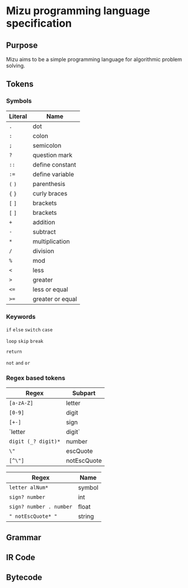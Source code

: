 # Mizu programming language specification

## Purpose

Mizu aims to be a simple programming language for algorithmic problem solving.

## Tokens

### Symbols

| Literal | Name             |
|---------|------------------|
|`.`      | dot              |
|`:`      | colon            |
|`;`      | semicolon        |
|`?`      | question mark    |
|`::`     | define constant  |
|`:=`     | define variable  |
|`(` `)`  | parenthesis      |
|`{` `}`  | curly braces     |
|`[` `]`  | brackets         |
|`[` `]`  | brackets         |
|`+`      | addition         |
|`-`      | subtract         |
|`*`      | multiplication   |
|`/`      | division         |
|`%`      | mod              |
|`<`      | less             |
|`>`      | greater          |
|`<=`     | less or equal    |
|`>=`     | greater or equal |

### Keywords

`if` `else` `switch` `case`

`loop` `skip` `break`

`return`

`not` `and` `or`

### Regex based tokens

| Regex               | Subpart     |
|---------------------|-------------|
| `[a-zA-Z]`          | letter      |
| `[0-9]`             | digit       |
| `[+-]`              | sign        |
| `letter | digit`    | alNum       |
| `digit (_? digit)*` | number      |
| `\"`                | escQuote    |
| `[^\"]`             | notEscQuote |

| Regex                   | Name   |
|-------------------------|--------|
| `letter alNum*`         | symbol |
| `sign? number`          | int    |
| `sign? number . number` | float  |
| `" notEscQuote* "`      | string |

## Grammar

## IR Code

## Bytecode
